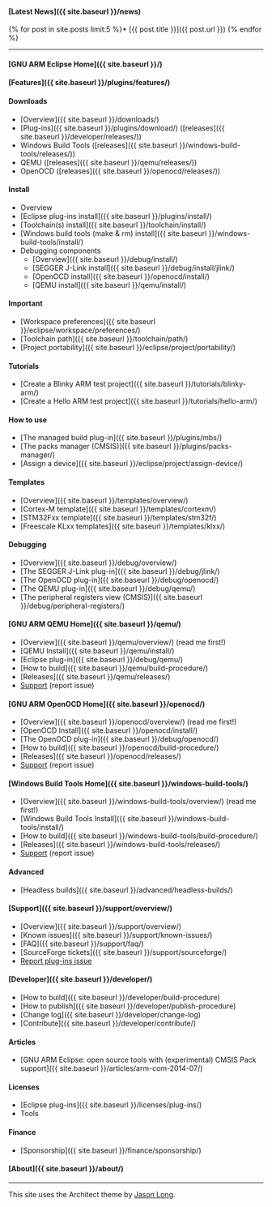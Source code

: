 
#### [Latest News]({{ site.baseurl }}/news)


{% for post in site.posts limit:5 %}* [{{ post.title }}]({{ post.url }})
{% endfor %}

---

#### [GNU ARM Eclipse Home]({{ site.baseurl }}/)


#### [Features]({{ site.baseurl }}/plugins/features/)

#### Downloads

* [Overview]({{ site.baseurl }}/downloads/)
* [Plug-ins]({{ site.baseurl }}/plugins/download/) ([releases]({{ site.baseurl }}/developer/releases/))
* Windows Build Tools ([releases]({{ site.baseurl }}/windows-build-tools/releases/))
* QEMU ([releases]({{ site.baseurl }}/qemu/releases/))
* OpenOCD ([releases]({{ site.baseurl }}/openocd/releases/))

#### Install

* Overview
* [Eclipse plug-ins install]({{ site.baseurl }}/plugins/install/)
* [Toolchain(s) install]({{ site.baseurl }}/toolchain/install/)
* [Windows build tools (make & rm) install]({{ site.baseurl }}/windows-build-tools/install/)
* Debugging components
  * [Overview]({{ site.baseurl }}/debug/install/)
  * [SEGGER J-Link install]({{ site.baseurl }}/debug/install/jlink/)
  * [OpenOCD install]({{ site.baseurl }}/openocd/install/)
  * [QEMU install]({{ site.baseurl }}/qemu/install/)

#### Important

* [Workspace preferences]({{ site.baseurl }}/eclipse/workspace/preferences/)
* [Toolchain path]({{ site.baseurl }}/toolchain/path/)
* [Project portability]({{ site.baseurl }}/eclipse/project/portability/)

#### Tutorials

* [Create a Blinky ARM test project]({{ site.baseurl }}/tutorials/blinky-arm/)
* [Create a Hello ARM test project]({{ site.baseurl }}/tutorials/hello-arm/)

#### How to use

* [The managed build plug-in]({{ site.baseurl }}/plugins/mbs/)
* [The packs manager (CMSIS)]({{ site.baseurl }}/plugins/packs-manager/)
* [Assign a device]({{ site.baseurl }}/eclipse/project/assign-device/)

#### Templates

* [Overview]({{ site.baseurl }}/templates/overview/)
* [Cortex-M template]({{ site.baseurl }}/templates/cortexm/)
* [STM32Fxx template]({{ site.baseurl }}/templates/stm32f/)
* [Freescale KLxx templates]({{ site.baseurl }}/templates/klxx/)

#### Debugging

* [Overview]({{ site.baseurl }}/debug/overview/)
* [The SEGGER J-Link plug-in]({{ site.baseurl }}/debug/jlink/)
* [The OpenOCD plug-in]({{ site.baseurl }}/debug/openocd/)
* [The QEMU plug-in]({{ site.baseurl }}/debug/qemu/)
* [The peripheral registers view (CMSIS)]({{ site.baseurl }}/debug/peripheral-registers/)

#### [GNU ARM QEMU Home]({{ site.baseurl }}/qemu/)

* [Overview]({{ site.baseurl }}/qemu/overview/) (read me first!)
* [QEMU Install]({{ site.baseurl }}/qemu/install/)
* [Eclipse plug-in]({{ site.baseurl }}/debug/qemu/)
* [How to build]({{ site.baseurl }}/qemu/build-procedure/)
* [Releases]({{ site.baseurl }}/qemu/releases/)
* [Support](https://github.com/gnuarmeclipse/qemu/issues/1/) (report issue)

#### [GNU ARM OpenOCD Home]({{ site.baseurl }}/openocd/)

* [Overview]({{ site.baseurl }}/openocd/overview/) (read me first!)
* [OpenOCD Install]({{ site.baseurl }}/openocd/install/)
* [The OpenOCD plug-in]({{ site.baseurl }}/debug/openocd/)
* [How to build]({{ site.baseurl }}/openocd/build-procedure/)
* [Releases]({{ site.baseurl }}/openocd/releases/)
* [Support](https://github.com/gnuarmeclipse/openocd/issues/1/)  (report issue)

#### [Windows Build Tools Home]({{ site.baseurl }}/windows-build-tools/)

* [Overview]({{ site.baseurl }}/windows-build-tools/overview/) (read me first!)
* [Windows Build Tools Install]({{ site.baseurl }}/windows-build-tools/install/)
* [How to build]({{ site.baseurl }}/windows-build-tools/build-procedure/)
* [Releases]({{ site.baseurl }}/windows-build-tools/releases/)
* [Support](https://github.com/gnuarmeclipse/windows-build-tools/issues/1/) (report issue)

#### Advanced

* [Headless builds]({{ site.baseurl }}/advanced/headless-builds/)

#### [Support]({{ site.baseurl }}/support/overview/)

* [Overview]({{ site.baseurl }}/support/overview/)
* [Known issues]({{ site.baseurl }}/support/known-issues/)
* [FAQ]({{ site.baseurl }}/support/faq/)
* [SourceForge tickets]({{ site.baseurl }}/support/sourceforge/)
* [Report plug-ins issue](https://github.com/gnuarmeclipse/plug-ins/issues/1)


#### [Developer]({{ site.baseurl }}/developer/)

* [How to build]({{ site.baseurl }}/developer/build-procedure)
* [How to publish]({{ site.baseurl }}/developer/publish-procedure)
* [Change log]({{ site.baseurl }}/developer/change-log)
* [Contribute]({{ site.baseurl }}/developer/contribute/)

#### Articles
* [GNU ARM Eclipse: open source tools with (experimental) CMSIS Pack support]({{ site.baseurl }}/articles/arm-com-2014-07/)

#### Licenses
* [Eclipse plug-ins]({{ site.baseurl }}/licenses/plug-ins/)
* Tools

#### Finance
* [Sponsorship]({{ site.baseurl }}/finance/sponsorship/)

#### [About]({{ site.baseurl }}/about/)

- - -

This site uses the Architect theme by [Jason Long](https://twitter.com/jasonlong).

